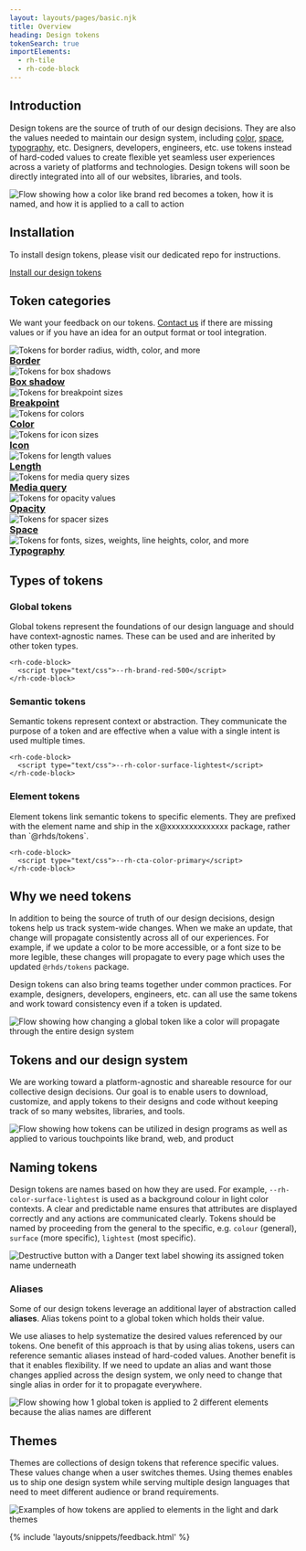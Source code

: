 ```yaml
---
layout: layouts/pages/basic.njk
title: Overview
heading: Design tokens
tokenSearch: true
importElements: 
  - rh-tile
  - rh-code-block
---
```


<link rel="stylesheet" href="{{ '/assets/packages/@rhds/elements/elements/rh-tile/rh-tile-lightdom.css' | url }}">

<link rel="stylesheet" href="{{ '/assets/tokens/tokens.css' | url }}">

<style>
  .page-overview .container .grid {
    display: grid;
    grid-template-columns: 1fr;
    gap: var(--rh-space--2xl, 32px);
    margin-block: var(--rh-space--2xl, 32px);
  }

  uxdot-example::part(container) {
    background: transparent;
  }

  rh-tile [slot="headline"]:after {
     z-index: 3;
  }  

  rh-tile [slot="headline"] h3,
  rh-tile [slot="image"] {
     margin-block: 0 !important;
  }

  @container container (min-width: 567px) {
    .page-overview .container .grid {
      grid-template-columns: 1fr 1fr;
      gap: var(--rh-space--3xl, 48px);
    }
  }

  @container container (min-width: 768px) {
    .page-overview .container .grid {
      grid-template-columns: 1fr 1fr 1fr;
    }
  }  
</style>

## Introduction

Design tokens are the source of truth of our design decisions. They are
also the values needed to maintain our design system, including
[color][color], [space][space], [typography][typography], etc. Designers,
developers, engineers, etc. use tokens instead of hard-coded values to create
flexible yet seamless user experiences across a variety of platforms and
technologies. Design tokens will soon be directly integrated into all of our
websites, libraries, and tools.

<uxdot-example width-adjustment="807px">
  <img alt="Flow showing how a color like brand red becomes a token, how it is named, and how it is applied to a call to action" src="{{ '/tokens/images/design-tokens-intro.png' | url }}">
</uxdot-example>

## Installation

To install design tokens, please visit our dedicated repo for instructions.

<rh-cta>
  <a href="https://github.com/redhat-ux/red-hat-design-tokens">Install our design tokens</a>
</rh-cta>

## Token categories

We want your feedback on our tokens. [Contact us][contact] if there are missing 
values or if you have an idea for an output format or tool integration.

<nav class="grid">
  <rh-tile compact bleed>
    <uxdot-example slot="image" no-border>
      <img alt="Tokens for border radius, width, color, and more" src="{{ '/tokens/images/design-tokens-category-border.png' | url }}">
    </uxdot-example>
    <a slot="headline" href="border/"><h3>Border</h3></a>
  </rh-tile>
  <rh-tile compact bleed>
    <uxdot-example slot="image" no-border>
      <img alt="Tokens for box shadows" src="{{ '/tokens/images/design-tokens-category-box-shadow.png' | url }}">
    </uxdot-example>
    <a href="box-shadow/" slot="headline"><h3>Box shadow</h3></a>
  </rh-tile>
  <rh-tile compact bleed>
    <uxdot-example slot="image" no-border>
      <img alt="Tokens for breakpoint sizes" src="{{ '/tokens/images/design-tokens-category-breakpoint.png' | url }}">
    </uxdot-example>
    <a href="breakpoin/" slot="headline"><h3>Breakpoint</h3></a>
  </rh-tile>
  <rh-tile compact bleed>
    <uxdot-example slot="image" no-border>
      <img alt="Tokens for colors" src="{{ '/tokens/images/design-tokens-category-color.png' | url }}">
    </uxdot-example>
    <a href="color/" slot="headline"><h3>Color</h3></a>
  </rh-tile>
  <rh-tile compact bleed>
    <uxdot-example slot="image" no-border>
      <img alt="Tokens for icon sizes" src="{{ '/tokens/images/design-tokens-category-icon.png' | url }}">
    </uxdot-example>
    <a href="icon/" slot="headline"><h3>Icon</h3></a>
  </rh-tile>
  <rh-tile compact bleed>
    <uxdot-example slot="image" no-border>
      <img alt="Tokens for length values" src="{{ '/tokens/images/design-tokens-category-length.png' | url }}">
    </uxdot-example>
    <a href="length/" slot="headline"><h3>Length</h3></a>
  </rh-tile>
  <rh-tile compact bleed>
    <uxdot-example slot="image" no-border>
      <img alt="Tokens for media query sizes" src="{{ '/tokens/images/design-tokens-category-media-query.png' | url }}">
    </uxdot-example>
    <a href="media-query/" slot="headline"><h3>Media query</h3></a>
  </rh-tile>
  <rh-tile compact bleed>
    <uxdot-example slot="image" no-border>
      <img alt="Tokens for opacity values" src="{{ '/tokens/images/design-tokens-category-opacity.png' | url }}">
    </uxdot-example>
    <a href="opacity/" slot="headline"><h3>Opacity</h3></a>
  </rh-tile>
  <rh-tile compact bleed>
    <uxdot-example slot="image" no-border>
      <img alt="Tokens for spacer sizes" src="{{ '/tokens/images/design-tokens-category-space.png' | url }}">
    </uxdot-example>
    <a href="space/" slot="headline"><h3>Space</h3></a>
  </rh-tile>
  <rh-tile compact bleed>
    <uxdot-example slot="image" no-border>
      <img alt="Tokens for fonts, sizes, weights, line heights, color, and more" src="{{ '/tokens/images/design-tokens-category-typography.png' | url }}">
    </uxdot-example>
    <a href="typography/" slot="headline"><h3>Typography</h3></a>
  </rh-tile>
</nav>

## Types of tokens

<div class="grid">
  <div>
    <h3>Global tokens</h3>
    <p>Global tokens represent the foundations of our design language and should
    have context-agnostic names. These can be used and are inherited by other
    token types.</p>

    <rh-code-block>
      <script type="text/css">--rh-brand-red-500</script>
    </rh-code-block>
  </div>

  <div>
    <h3>Semantic tokens</h3>
    <p>Semantic tokens represent context or abstraction. They communicate the purpose
    of a token and are effective when a value with a single intent is used
    multiple times.</p>

    <rh-code-block>
      <script type="text/css">--rh-color-surface-lightest</script>
    </rh-code-block>
  </div>

  <div>
    <h3>Element tokens</h3>
    <p>Element tokens link semantic tokens to specific elements. They are
    prefixed with the element name and ship in the x@xxxxxxxxxxxxxx package,
    rather than `@rhds/tokens`.</p>

    <rh-code-block>
      <script type="text/css">--rh-cta-color-primary</script>
    </rh-code-block>
  </div>
</div>


## Why we need tokens

In addition to being the source of truth of our design decisions, design tokens
help us track system-wide changes. When we make an update, that change will
propagate consistently across all of our experiences. For example, if we update
a color to be more accessible, or a font size to be more legible, these changes
will propagate to every page which uses the updated `@rhds/tokens` package.

Design tokens can also bring teams together under common practices. For example,
designers, developers, engineers, etc. can all use the same tokens and work 
toward consistency even if a token is updated.

<uxdot-example width-adjustment="739px">
  <img alt="Flow showing how changing a global token like a color will propagate through the entire design system" src="{{ '/tokens/images/design-tokens-why-we-need-tokens.png' | url }}">
</uxdot-example>

## Tokens and our design system

We are working toward a platform-agnostic and shareable resource for our
collective design decisions. Our goal is to enable users to download, customize,
and apply tokens to their designs and code without keeping track of so many 
websites, libraries, and tools.

<uxdot-example width-adjustment="396px">
  <img alt="Flow showing how tokens can be utilized in design programs as well as applied to various touchpoints like brand, web, and product" src="{{ '/tokens/images/design-tokens-and-our-ds.png' | url }}">
</uxdot-example>

## Naming tokens

Design tokens are names based on how they are used. For example,
`--rh-color-surface-lightest` is used as a background colour in light color
contexts. A clear and predictable name ensures that attributes are displayed
correctly and any actions are communicated clearly. Tokens should be named by
proceeding from the general to the specific, e.g. `colour` (general), `surface`
(more specific), `lightest` (most specific).

<uxdot-example width-adjustment="269px">
  <img alt="Destructive button with a Danger text label showing its assigned token name underneath" src="{{ '/tokens/images/design-tokens-naming.png' | url }}">
</uxdot-example>

### Aliases

Some of our design tokens leverage an additional layer of abstraction called 
**aliases**. Alias tokens point to a global token which holds their value.

We use aliases to help systematize the desired values referenced by our tokens. 
One benefit of this approach is that by using alias tokens, users can reference 
semantic aliases instead of hard-coded values. Another benefit is that it 
enables flexibility. If we need to update an alias and want those changes 
applied across the design system, we only need to change that single alias in 
order for it to propagate everywhere.

<uxdot-example width-adjustment="602px">
  <img alt="Flow showing how 1 global token is applied to 2 different elements because the alias names are different" src="{{ '/tokens/images/design-tokens-aliases.png' | url }}">
</uxdot-example>

## Themes

Themes are collections of design tokens that reference specific values. These 
values change when a user switches themes. Using themes enables us to ship one 
design system while serving multiple design languages that need to meet 
different audience or brand requirements.

<uxdot-example width-adjustment="870px">
  <img alt="Examples of how tokens are applied to elements in the light and dark themes" src="{{ '/tokens/images/design-tokens-themes.png' | url }}">
</uxdot-example>

[color]: /tokens/color/
[space]: /tokens/space/
[typography]: /tokens/typography/
[contact]: mailto:design-system@redhat.com

{% include 'layouts/snippets/feedback.html' %}
